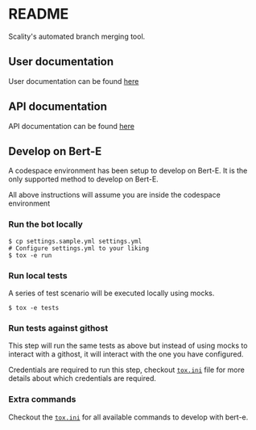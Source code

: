 # README

Scality's automated branch merging tool.

## User documentation

User documentation can be found [here](./bert_e/docs/USER_DOC.md)

## API documentation

API documentation can be found [here](./bert_e/docs/API_DOC.md)

## Develop on Bert-E

A codespace environment has been setup to develop on Bert-E.
It is the only supported method to develop on Bert-E.

All above instructions will assume you are inside the codespace environment

### Run the bot locally

```shell
$ cp settings.sample.yml settings.yml
# Configure settings.yml to your liking
$ tox -e run
```

### Run local tests

A series of test scenario will be executed locally using mocks.

```shell
$ tox -e tests
```

### Run tests against githost

This step will run the same tests as above but instead
of using mocks to interact with a githost, it will interact
with the one you have configured.

Credentials are required to run this step, checkout [`tox.ini`](./tox.ini)
file for more details about which credentials are required.

### Extra commands

Checkout the [`tox.ini`](./tox.ini) for all available commands to develop with
bert-e.
